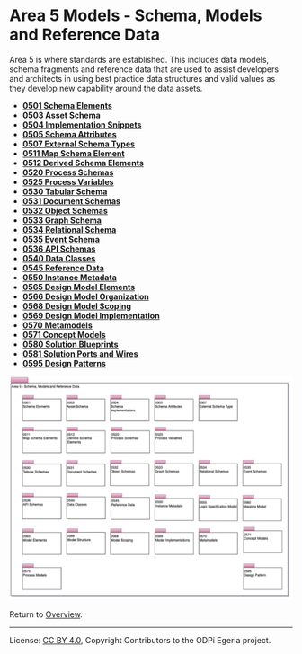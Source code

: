 <!-- SPDX-License-Identifier: CC-BY-4.0 -->
<!-- Copyright Contributors to the ODPi Egeria project. -->

# Area 5 Models - Schema, Models and Reference Data

Area 5 is where standards are established.
This includes data models, schema fragments and reference data
that are used to assist developers and architects in using best
practice data structures and valid values as they develop new
capability around the data assets.

* **[0501 Schema Elements](0501-Schema-Elements.md)**
* **[0503 Asset Schema](0503-Asset-Schema.md)**
* **[0504 Implementation Snippets](0504-Implementation-Snippets.md)**
* **[0505 Schema Attributes](0505-Schema-Attributes.md)**
* **[0507 External Schema Types](0507-External-Schema-Type.md)**
* **[0511 Map Schema Element](0511-Map-Schema-Elements.md)**
* **[0512 Derived Schema Elements](0512-Derived-Schema-Elements.md)**
* **[0520 Process Schemas](0520-Process-Schemas.md)**
* **[0525 Process Variables](0525-Process-Variables.md)**
* **[0530 Tabular Schema](0530-Tabular-Schemas.md)**
* **[0531 Document Schemas](0531-Document-Schemas.md)**
* **[0532 Object Schemas](0532-Object-Schemas.md)**
* **[0533 Graph Schema](0533-Graph-Schemas.md)**
* **[0534 Relational Schema](0534-Relational-Schemas.md)**
* **[0535 Event Schema](0535-Event-Schemas.md)**
* **[0536 API Schemas](0536-API-Schemas.md)**
* **[0540 Data Classes](0540-Data-Classes.md)**
* **[0545 Reference Data](0545-Reference-Data.md)**
* **[0550 Instance Metadata](0550-Instance-Metadata.md)**
* **[0565 Design Model Elements](0565-Design-Model-Elements.md)**
* **[0566 Design Model Organization](0566-Design-Model-Organization.md)**
* **[0568 Design Model Scoping](0568-Design-Model-Scoping.md)**
* **[0569 Design Model Implementation](0569-Design-Model-Implementation.md)**
* **[0570 Metamodels](0570-Metamodels.md)**
* **[0571 Concept Models](0571-Concept-Models.md)**
* **[0580 Solution Blueprints](0580-Solution-Blueprints.md)**
* **[0581 Solution Ports and Wires](0581-Solution-Ports-and-Wires.md)**
* **[0595 Design Patterns](0595-Design-Patterns.md)**

![UML Packages](area-5-models-and-schema-overview.png#pagewidth)

Return to [Overview](README.md).

----
License: [CC BY 4.0](https://creativecommons.org/licenses/by/4.0/),
Copyright Contributors to the ODPi Egeria project.